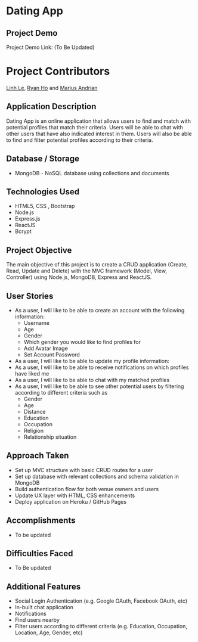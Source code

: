 # Dating App

## Project Demo
Project Demo Link: (To Be Updated)

# Project Contributors
[Linh Le](https://github.com/linhkhanh), [Ryan Ho](https://github.com/ryanjho) and [Marius Andrian](https://github.com/mariusandrian)

## Application Description
Dating App is an online application that allows users to find and match with potential profiles that match their criteria. Users will be able to chat with other users that have also indicated interest in them. Users will also be able to find and filter potential profiles according to their criteria.


## Database / Storage
* MongoDB - NoSQL database using collections and documents


## Technologies Used
* HTML5, CSS , Bootstrap
* Node.js
* Express.js
* ReactJS
* Bcrypt


## Project Objective
The main objective of this project is to create a CRUD application (Create, Read, Update and Delete) with the MVC framework (Model, View, Controller) using Node.js, MongoDB, Express and ReactJS.

## User Stories
* As a user, I will like to be able to create an account with the following information:
    * Username
    * Age
    * Gender
    * Which gender you would like to find profiles for
    * Add Avatar Image
    * Set Account Password
* As a user, I will like to be able to update my profile information:
* As a user, I will like to be able to receive notifications on which profiles have liked me
* As a user, I will like to be able to chat with my matched profiles
* As a user, I will like to be able to see other potential users by filtering according to different criteria such as
    * Gender
    * Age
    * Distance 
    * Education
    * Occupation
    * Religion
    * Relationship situation

## Approach Taken
* Set up MVC structure with basic CRUD routes for a user
* Set up database with relevant collections and schema validation in MongoDB 
* Build authentication flow for both venue owners and users
* Update UX layer with HTML, CSS enhancements
* Deploy application on Heroku / GitHub Pages

## Accomplishments
* To be updated

## Difficulties Faced
* To Be updated

## Additional Features
* Social Login Authentication (e.g. Google OAuth, Facebook OAuth, etc)
* In-built chat application
* Notifications
* Find users nearby
* Filter users according to different criteria (e.g. Education, Occupation, Location, Age, Gender, etc)





